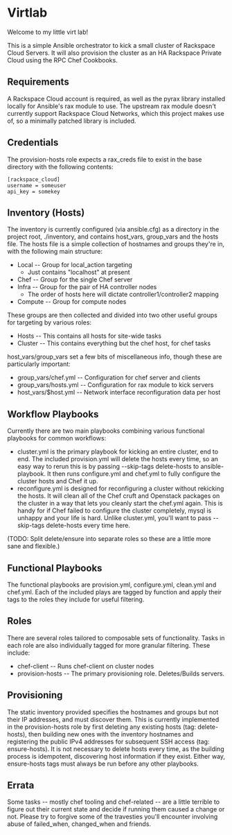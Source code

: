 Virtlab
===

Welcome to my little virt lab!

This is a simple Ansible orchestrator to kick a small cluster of Rackspace Cloud Servers. It will also provision the cluster as an HA Rackspace Private Cloud using the RPC Chef Cookbooks.

Requirements
---

A Rackspace Cloud account is required, as well as the pyrax library installed locally for Ansible's rax module to use. The upstream rax module doesn't currently support Rackspace Cloud Networks, which this project makes use of, so a minimally patched library is included.


Credentials
---

The provision-hosts role expects a rax_creds file to exist in the base directory with the following contents:

    [rackspace_cloud]
    username = someuser
    api_key = somekey

Inventory (Hosts)
---

The inventory is currently configured (via ansible.cfg) as a directory in the project root, ./inventory, and contains host_vars, group_vars and the hosts file. The hosts file is a simple collection of hostnames and groups they're in, with the following main structure:

* Local -- Group for local_action targeting
  * Just contains "localhost" at present
* Chef -- Group for the single Chef server
* Infra -- Group for the pair of HA controller nodes
  * The order of hosts here will dictate controller1/controller2 mapping
* Compute -- Group for compute nodes

These groups are then collected and divided into two other useful groups for targeting by various roles:

* Hosts -- This contains all hosts for site-wide tasks
* Cluster -- This contains everything but the chef host, for chef tasks

host_vars/group_vars set a few bits of miscellaneous info, though these are particularly important:

* group_vars/chef.yml -- Configuration for chef server and clients
* group_vars/hosts.yml -- Configuration for rax module to kick servers
* host_vars/$host.yml -- Network interface reconfiguration data per host

Workflow Playbooks
---

Currently there are two main playbooks combining various functional playbooks for common workflows:

* cluster.yml is the primary playbook for kicking an entire cluster, end to end. The included provision.yml will delete the hosts every time, so an easy way to rerun this is by passing --skip-tags delete-hosts to ansible-playbook. It then runs configure.yml and chef.yml to fully configure the cluster hosts and Chef it up.
* reconfigure.yml is designed for reconfiguring a cluster without rekicking the hosts. It will clean all of the Chef cruft and Openstack packages on the cluster in a way that lets you cleanly start the chef.yml again. This is handy for if Chef failed to configure the cluster completely, mysql is unhappy and your life is hard. Unlike cluster.yml, you'll want to pass --skip-tags delete-hosts every time here.

(TODO: Split delete/ensure into separate roles so these are a little more sane and flexible.)

Functional Playbooks
---

The functional playbooks are provision.yml, configure.yml, clean.yml and chef.yml. Each of the included plays are tagged by function and apply their tags to the roles they include for useful filtering.

Roles
---

There are several roles tailored to composable sets of functionality. Tasks in each role are also individually tagged for more granular filtering. These include:

* chef-client -- Runs chef-client on cluster nodes
* provision-hosts -- The primary provisioning role. Deletes/Builds servers.


Provisioning
---

The static inventory provided specifies the hostnames and groups but not their IP addresses, and must discover them. This is currently implemented in the provision-hosts role by first deleting any existing hosts (tag: delete-hosts), then building new ones with the inventory hostnames and registering the public IPv4 addresses for subsequent SSH access (tag: ensure-hosts). It is not necessary to delete hosts every time, as the building process is idempotent, discovering host information if they exist. Either way, ensure-hosts tags must always be run before any other playbooks.

Errata
---

Some tasks -- mostly chef tooling and chef-related -- are a little terrible to figure out their current state and decide if running them caused a change or not. Please try to forgive some of the travesties you'll encounter involving abuse of failed_when, changed_when and friends.
